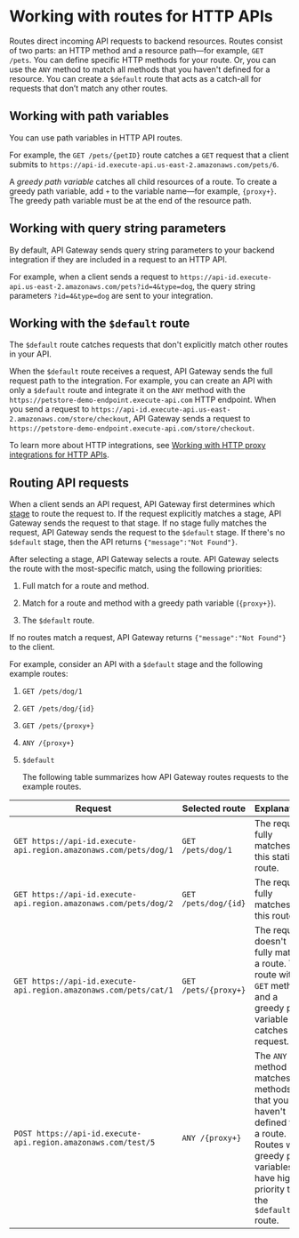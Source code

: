 # Working with routes for HTTP APIs<a name="http-api-develop-routes"></a>

Routes direct incoming API requests to backend resources\. Routes consist of two parts: an HTTP method and a resource path—for example, `GET /pets`\. You can define specific HTTP methods for your route\. Or, you can use the `ANY` method to match all methods that you haven't defined for a resource\. You can create a `$default` route that acts as a catch\-all for requests that don’t match any other routes\.

## Working with path variables<a name="http-api-routes-path-variables"></a>

You can use path variables in HTTP API routes\.

For example, the `GET /pets/{petID}` route catches a `GET` request that a client submits to `https://api-id.execute-api.us-east-2.amazonaws.com/pets/6`\. 

A *greedy path variable* catches all child resources of a route\. To create a greedy path variable, add `+` to the variable name—for example, `{proxy+}`\. The greedy path variable must be at the end of the resource path\.

## Working with query string parameters<a name="http-api-routes-path-variables"></a>

By default, API Gateway sends query string parameters to your backend integration if they are included in a request to an HTTP API\.

For example, when a client sends a request to `https://api-id.execute-api.us-east-2.amazonaws.com/pets?id=4&type=dog`, the query string parameters `?id=4&type=dog` are sent to your integration\.

## Working with the `$default` route<a name="http-api-develop-routes.default"></a>

The `$default` route catches requests that don't explicitly match other routes in your API\.

When the `$default` route receives a request, API Gateway sends the full request path to the integration\. For example, you can create an API with only a `$default` route and integrate it on the `ANY` method with the `https://petstore-demo-endpoint.execute-api.com` HTTP endpoint\. When you send a request to `https://api-id.execute-api.us-east-2.amazonaws.com/store/checkout`, API Gateway sends a request to `https://petstore-demo-endpoint.execute-api.com/store/checkout`\.

To learn more about HTTP integrations, see [Working with HTTP proxy integrations for HTTP APIs](http-api-develop-integrations-http.md)\.

## Routing API requests<a name="http-api-develop-routes.evaluation"></a>

When a client sends an API request, API Gateway first determines which [stage](https://docs.aws.amazon.com/apigateway/latest/developerguide/http-api-stages.html) to route the request to\. If the request explicitly matches a stage, API Gateway sends the request to that stage\. If no stage fully matches the request, API Gateway sends the request to the `$default` stage\. If there's no `$default` stage, then the API returns `{"message":"Not Found"}`\.

After selecting a stage, API Gateway selects a route\. API Gateway selects the route with the most\-specific match, using the following priorities:

1. Full match for a route and method\.

1. Match for a route and method with a greedy path variable \(`{proxy+}`\)\.

1. The `$default` route\.

If no routes match a request, API Gateway returns `{"message":"Not Found"}` to the client\.

For example, consider an API with a `$default` stage and the following example routes:

1. `GET /pets/dog/1`

1. `GET /pets/dog/{id}`

1. `GET /pets/{proxy+}`

1. `ANY /{proxy+}`

1. `$default`

   The following table summarizes how API Gateway routes requests to the example routes\.


| Request | Selected route | Explanation | 
| --- | --- | --- | 
|  `GET https://api-id.execute-api.region.amazonaws.com/pets/dog/1`  |  `GET /pets/dog/1`  |  The request fully matches this static route\.  | 
|  `GET https://api-id.execute-api.region.amazonaws.com/pets/dog/2`  |  `GET /pets/dog/{id}`  |  The request fully matches this route\.  | 
|  `GET https://api-id.execute-api.region.amazonaws.com/pets/cat/1`  |  `GET /pets/{proxy+}`  |  The request doesn't fully match a route\. The route with a `GET` method and a greedy path variable catches this request\.  | 
| `POST https://api-id.execute-api.region.amazonaws.com/test/5` | `ANY /{proxy+}` |  The `ANY` method matches all methods that you haven't defined for a route\. Routes with greedy path variables have higher priority than the `$default` route\.  | 